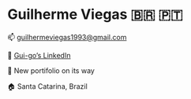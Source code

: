 # Guilherme Viegas <span>&#x1f1e7;&#x1f1f7;</span> <span>&#x1F1F5;&#x1F1F9;</span>

:mailbox: guilhermeviegas1993@gmail.com

:link: [Gui-go’s LinkedIn](https://www.linkedin.com/in/guilherme-viegas-1b5b0495/)

:paperclip: New portifolio on its way

:house: Santa Catarina, Brazil


<!--
**Gui-go/Gui-go** is a ✨ _special_ ✨ repository because its `README.md` (this file) appears on your GitHub profile.

